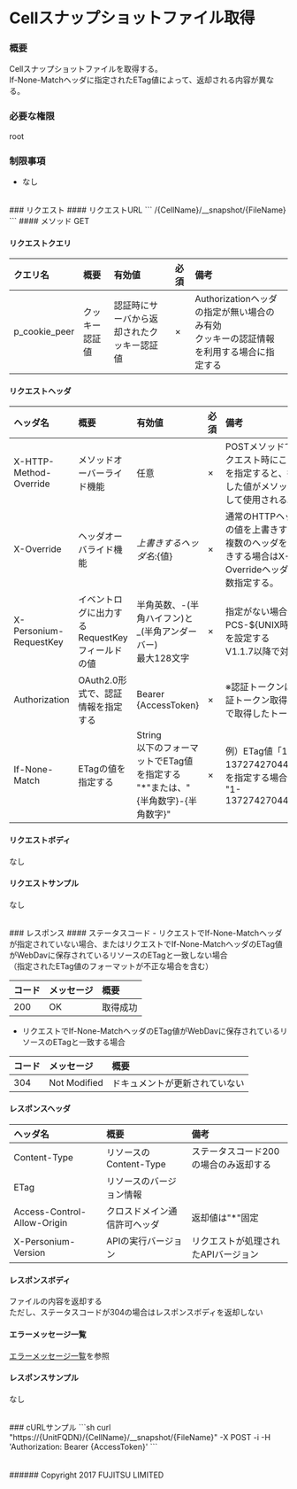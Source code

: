 # Cellスナップショットファイル取得
### 概要
Cellスナップショットファイルを取得する。<br>If-None-Matchヘッダに指定されたETag値によって、返却される内容が異なる。

### 必要な権限
root

### 制限事項
* なし

<br>
### リクエスト
#### リクエストURL
```
/{CellName}/__snapshot/{FileName}
```
#### メソッド
GET

#### リクエストクエリ
|クエリ名<br>|概要<br>|有効値<br>|必須<br>|備考<br>|
|:--|:--|:--|:--|:--|
|p_cookie_peer<br>|クッキー認証値<br>|認証時にサーバから返却されたクッキー認証値<br>|×<br>|Authorizationヘッダの指定が無い場合のみ有効<br>クッキーの認証情報を利用する場合に指定する<br>|

#### リクエストヘッダ
|ヘッダ名<br>|概要<br>|有効値<br>|必須<br>|備考<br>|
|:--|:--|:--|:--|:--|
|X-HTTP-Method-Override<br>|メソッドオーバーライド機能<br>|任意<br>|×<br>|POSTメソッドでリクエスト時にこの値を指定すると、指定した値がメソッドとして使用される。<br>|
|X-Override<br>|ヘッダオーバライド機能<br>|${上書きするヘッダ名}:${値}<br>|×<br>|通常のHTTPヘッダの値を上書きする。複数のヘッダを上書きする場合はX-Overrideヘッダを複数指定する。<br>|
|X-Personium-RequestKey<br>|イベントログに出力するRequestKeyフィールドの値<br>|半角英数、-(半角ハイフン)と_(半角アンダーバー)<br>最大128文字<br>|×<br>|指定がない場合、PCS-${UNIX時間}を設定する<br>V1.1.7以降で対応<br>|
|Authorization<br>|OAuth2.0形式で、認証情報を指定する<br>|Bearer {AccessToken}<br>|×<br>|※認証トークンは認証トークン取得APIで取得したトークン<br>|
|If-None-Match<br>|ETagの値を指定する<br>|String<br>以下のフォーマットでETag値を指定する<br>"*"または、"{半角数字}-{半角数字}"<br>|×<br>|例）ETag値「1-1372742704414」を指定する場合<br>"1-1372742704414"<br>|

#### リクエストボディ
なし

#### リクエストサンプル
なし

<br>
### レスポンス
#### ステータスコード
- リクエストでIf-None-Matchヘッダが指定されていない場合、またはリクエストでIf-None-MatchヘッダのETag値がWebDavに保存されているリソースのETagと一致しない場合<br>（指定されたETag値のフォーマットが不正な場合を含む）

|コード|メッセージ|概要|
|:--|:--|:--|
|200|OK|取得成功|

- リクエストでIf-None-MatchヘッダのETag値がWebDavに保存されているリソースのETagと一致する場合

|コード|メッセージ|概要|
|:--|:--|:--|
|304|Not Modified|ドキュメントが更新されていない|

#### レスポンスヘッダ
|ヘッダ名<br>|概要<br>|備考<br>|
|:--|:--|:--|
|Content-Type<br>|リソースのContent-Type<br>|ステータスコード200の場合のみ返却する<br>|
|ETag<br>|リソースのバージョン情報<br>|<br>|
|Access-Control-Allow-Origin<br>|クロスドメイン通信許可ヘッダ<br>|返却値は"*"固定<br>|
|X-Personium-Version<br>|APIの実行バージョン<br>|リクエストが処理されたAPIバージョン<br>|

#### レスポンスボディ
ファイルの内容を返却する<br>
ただし、ステータスコードが304の場合はレスポンスボディを返却しない

#### エラーメッセージ一覧
[エラーメッセージ一覧](004_Error_Messages.html)を参照

#### レスポンスサンプル
なし

<br>
### cURLサンプル
```sh
curl "https://{UnitFQDN}/{CellName}/__snapshot/{FileName}" -X POST -i -H 'Authorization: Bearer {AccessToken}'
```
<br>
<br>
<br>
###### Copyright 2017    FUJITSU LIMITED
